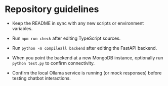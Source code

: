 # Repository guidelines

- Keep the README in sync with any new scripts or environment variables.
- Run `npm run check` after editing TypeScript sources.
- Run `python -m compileall backend` after editing the FastAPI backend.
- When you point the backend at a new MongoDB instance, optionally run `python test.py` to confirm connectivity.

- Confirm the local Ollama service is running (or mock responses) before testing chatbot interactions.
